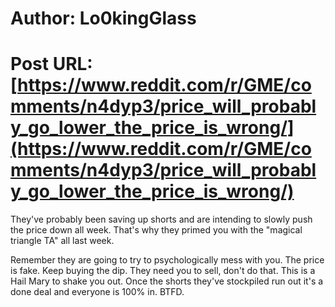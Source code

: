 # Author: Lo0kingGlass
# Post URL: [https://www.reddit.com/r/GME/comments/n4dyp3/price_will_probably_go_lower_the_price_is_wrong/](https://www.reddit.com/r/GME/comments/n4dyp3/price_will_probably_go_lower_the_price_is_wrong/)


They've probably been saving up shorts and are intending to slowly push the price down all week. That's why they primed you with the "magical triangle TA" all last week.

Remember they are going to try to psychologically mess with you.  The price is fake.  Keep buying the dip. They need you to sell, don't do that.  This is a Hail Mary to shake you out.  Once the shorts they've stockpiled run out it's a done deal and everyone is 100% in.  BTFD.